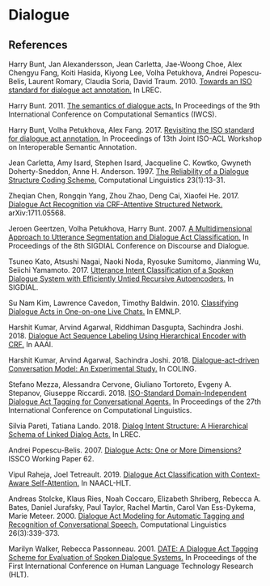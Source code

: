 # Dialogue

## References

Harry Bunt, Jan Alexandersson, Jean Carletta, Jae-Woong Choe, Alex Chengyu Fang, Koiti Hasida, Kiyong Lee, Volha Petukhova, Andrei Popescu-Belis, Laurent Romary, Claudia Soria, David Traum. 2010. [Towards an ISO standard for dialogue act annotation.](https://github.com/threelittlemonkeys/dialogue/blob/master/references/bunt_et_al_2010.pdf) In LREC.

Harry Bunt. 2011. [The semantics of dialogue acts.](https://github.com/threelittlemonkeys/dialogue/blob/master/references/bunt_2011.pdf) In Proceedings of the 9th International Conference on Computational Semantics (IWCS).

Harry Bunt, Volha Petukhova, Alex Fang. 2017. [Revisiting the ISO standard for dialogue act annotation.](https://github.com/threelittlemonkeys/dialogue/blob/master/references/bunt_et_al_2017.pdf) In Proceedings of 13th Joint ISO-ACL Workshop on Interoperable Semantic Annotation.

Jean Carletta, Amy Isard, Stephen Isard, Jacqueline C. Kowtko, Gwyneth Doherty-Sneddon, Anne H. Anderson. 1997. [The Reliability of a Dialogue Structure Coding Scheme.](https://github.com/threelittlemonkeys/dialogue/blob/master/references/carletta_et_al_1997.pdf) Computational Linguistics 23(1):13-31.

Zheqian Chen, Rongqin Yang, Zhou Zhao, Deng Cai, Xiaofei He. 2017. [Dialogue Act Recognition via CRF-Attentive Structured Network.](https://github.com/threelittlemonkeys/dialogue/blob/master/references/chen_et_al_2017.pdf) arXiv:1711.05568.

Jeroen Geertzen, Volha Petukhova, Harry Bunt. 2007. [A Multidimensional Approach to Utterance Segmentation and Dialogue Act Classification.](https://github.com/threelittlemonkeys/dialogue/blob/master/references/geertzen_et_al_2007.pdf) In Proceedings of the 8th SIGDIAL Conference on Discourse and Dialogue.

Tsuneo Kato, Atsushi Nagai, Naoki Noda, Ryosuke Sumitomo, Jianming Wu, Seiichi Yamamoto. 2017. [Utterance Intent Classification of a Spoken Dialogue System with Efficiently Untied Recursive Autoencoders.](https://github.com/threelittlemonkeys/dialogue/blob/master/references/kato_et_al_2017.pdf) In SIGDIAL.

Su Nam Kim, Lawrence Cavedon, Timothy Baldwin. 2010. [Classifying Dialogue Acts in One-on-one Live Chats.](https://github.com/threelittlemonkeys/dialogue/blob/master/references/kim_et_al_2010.pdf) In EMNLP.

Harshit Kumar, Arvind Agarwal, Riddhiman Dasgupta, Sachindra Joshi. 2018. [Dialogue Act Sequence Labeling Using Hierarchical Encoder with CRF.](https://github.com/threelittlemonkeys/dialogue/blob/master/references/kumar_et_al_2018a.pdf) In AAAI.

Harshit Kumar, Arvind Agarwal, Sachindra Joshi. 2018. [Dialogue-act-driven Conversation Model: An Experimental Study.](https://github.com/threelittlemonkeys/dialogue/blob/master/references/kumar_et_al_2018b.pdf) In COLING.

Stefano Mezza, Alessandra Cervone, Giuliano Tortoreto, Evgeny A. Stepanov, Giuseppe Riccardi. 2018. [ISO-Standard Domain-Independent Dialogue Act Tagging for Conversational Agents.](https://github.com/threelittlemonkeys/dialogue/blob/master/references/mezza_et_al_2018.pdf) In Proceedings of the 27th International Conference on Computational Linguistics.

Silvia Pareti, Tatiana Lando. 2018. [Dialog Intent Structure: A Hierarchical Schema of Linked Dialog Acts.](https://github.com/threelittlemonkeys/dialogue/blob/master/references/pareti_et_al_2018.pdf) In LREC.

Andrei Popescu-Belis. 2007. [Dialogue Acts: One or More Dimensions?](https://github.com/threelittlemonkeys/dialogue/blob/master/references/popescu-belis_2007.pdf) ISSCO Working Paper 62.

Vipul Raheja, Joel Tetreault. 2019. [Dialogue Act Classification with Context-Aware Self-Attention.](https://github.com/threelittlemonkeys/dialogue/blob/master/references/raheja_et_al_2019.pdf) In NAACL-HLT.

Andreas Stolcke, Klaus Ries, Noah Coccaro, Elizabeth Shriberg, Rebecca A. Bates, Daniel Jurafsky, Paul Taylor, Rachel Martin, Carol Van Ess-Dykema, Marie Meteer. 2000. [Dialogue Act Modeling for Automatic Tagging and Recognition of Conversational Speech.](https://github.com/threelittlemonkeys/dialogue/blob/master/references/stolcke_et_al_2000.pdf) Computational Linguistics 26(3):339-373.

Marilyn Walker, Rebecca Passonneau. 2001. [DATE: A Dialogue Act Tagging Scheme for Evaluation of Spoken Dialogue Systems.](https://github.com/threelittlemonkeys/dialogue/blob/master/references/walker_et_al_2001.pdf) In Proceedings of the First International Conference on Human Language Technology Research (HLT).
